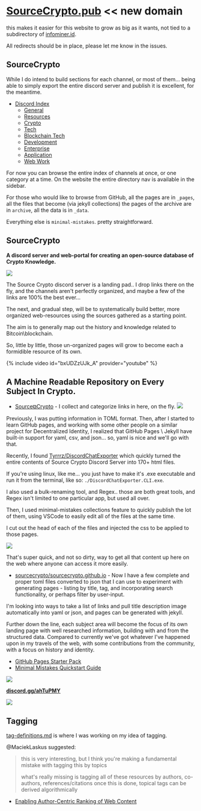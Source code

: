 # [SourceCrypto.pub](https://sourcecrypto.pub) << new domain

this makes it easier for this website to grow as big as it wants, not tied to a subdirectory of [infominer.id](https://infominer.id).

All redirects should be in place, please let me know in the issues.

## SourceCrypto
While I do intend to build sections for each channel, or most of them... being able to simply export the entire discord server and publish it is excellent, for the meantime.

* [Discord Index](https://SourceCrypto.pub/archive/)
  * [General](https://SourceCrypto.pub/archive/general/)
  * [Resources](https://SourceCrypto.pub/archive/resources/)
  * [Crypto](https://SourceCrypto.pub/archive/crypto/)
  * [Tech](https://SourceCrypto.pub/archive/tech/)
  * [Blockchain Tech](https://SourceCrypto.pub/archive/blockchain-tech/)
  * [Development](https://SourceCrypto.pub/archive/development/)
  * [Enterprise](https://SourceCrypto.pub/archive/enterprise/)
  * [Application](https://SourceCrypto.pub/archive/application/)
  * [Web Work](https://SourceCrypto.pub/archive/web-work/)

For now you can browse the entire index of channels at once, or one category at a time. On the website the entire directory nav is available in the sidebar.

For those who would like to browse from GitHub, all the pages are in `_pages`, all the files that become (via jekyll collections) the pages of the archive are in `archive`, all the data is in `_data`.  

Everything else is `minimal-mistakes`. pretty straightforward.

## SourceCrypto

**A discord server and web-portal for creating an open-source database of Crypto Knowledge.**

![](https://SourceCrypto.pub/images/source-crypto-gh-og.png)

The Source Crypto discord server is a landing pad.. I drop links there on the fly, and the channels aren't perfectly organized, and maybe a few of the links are 100% the best ever... 

The next, and gradual step, will be to systematically build better, more organized web-resources using the sources gathered as a starting point.

The aim is to generally map out the history and knowledge related to Bitcoin\blockchain.

So, little by little, those un-organized pages will grow to become each a formidible resource of its own.

{% include video id="bxUDZzUJk_A" provider="youtube" %}

## A Machine Readable Repository on Every Subject In Crypto.


* [Source⧉Crypto](https://discord.gg/ahTuPMY) - I collect and categorize links in here, on the fly.
![](https://i.imgur.com/hLOk7yL.png)

Previously, I was putting information in TOML format. Then, after I started to learn GitHub pages, and working with some other people on a similar project for Decentralized Identity, I realized that GitHub Pages \ Jekyll have built-in support for yaml, csv, and json... so, yaml is nice and we'll go with that. 

Recently, I found [Tyrrrz/DiscordChatExporter](https://github.com/Tyrrrz/DiscordChatExporter/) which quickly turned the entire contents of Source Crypto Discord Server into 170+ html files. 

If you're using linux, like me... you just have to make it's .exe executable and run it from the terminal, like so: `./DiscordChatExporter.CLI.exe`.

I also used a bulk-renaming tool, and Regex.. those are both great tools, and Regex isn't limited to one particular app, but used all over.

Then, I used minimal-mistakes collections feature to quickly publish the lot of them, using VSCode to easily edit all of the files at the same time. 

I cut out the head of each of the files and injected the css to be applied to those pages.

[![](https://imgur.com/zLF17fAl.png)](https://imgur.com/zLF17fA.png)

That's super quick, and not so dirty, way to get all that content up here on the web where anyone can access it more easily.


* [sourcecrypto/sourcecrypto.github.io](https://github.com/sourcecrypto/sourcecrypto.github.io) -  Now I have a few complete and proper toml files converted to json that I can use to experiment with generating pages - listing by title, tag, and incorporating search functionality, or perhaps filter by user-input.

I'm looking into ways to take a list of links and pull title description image automatically into yaml or json, and pages can be generated with jekyll.

Further down the line, each subject area will become the focus of its own landing page with well researched information, building with and from the structured data. Compared to currently we've got whatever I've happened upon in my travels of the web, with some contributions from the community, with a focus on history and identity. 

* [GitHub Pages Starter Pack](https://web-work.tools/gh-pages-starter-pack/)
* [Minimal Mistakes Quickstart Guide](https://mmistakes.github.io/minimal-mistakes/docs/quick-start-guide/)


![](https://i.imgur.com/pYydLx7.png)

<b><a href="https://discord.gg/ahTuPMY" target="_blank">discord.gg/ahTuPMY</a></b>


![](https://SourceCrypto.pub/images/interlinked.png)

## Tagging

[tag-definitions.md](/tag-definitions/) is where I was working on my idea of tagging.

@MaciekLaskus suggested:
>this is very interesting, but I think you're making a fundamental mistake with tagging this by topics
>
>what's really missing is tagging all of these resources by authors, co-authors, references/citations once this is done, topical tags can be derived algorithmically
* [Enabling Author-Centric Ranking of Web Content](http://citeseerx.ist.psu.edu/viewdoc/download?doi=10.1.1.397.8960&rep=rep1&type=pdf)
